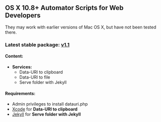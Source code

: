 ## OS X 10.8+ Automator Scripts for Web Developers
They may work with earlier versions of Mac OS X, but have not been tested there.

### Latest stable package: [v1.1](https://github.com/A-G-F/ML-Scripts/releases/tag/v1.1)
#### Content:
* **Services:**
  * Data-URI to clipboard
  * Data-URI to file
  * Serve folder with Jekyll

#### Requirements:
* Admin privileges to install datauri.php
* [Xcode](https://developer.apple.com/xcode/) for **Data-URI to clipboard**
* [Jekyll](http://jekyllrb.com) for **Serve folder with Jekyll**

